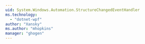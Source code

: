 ```yaml
---
uid: System.Windows.Automation.StructureChangedEventHandler
ms.technology: 
  - "dotnet-wpf"
author: "Xansky"
ms.author: "mhopkins"
manager: "ghogen"
---
```


